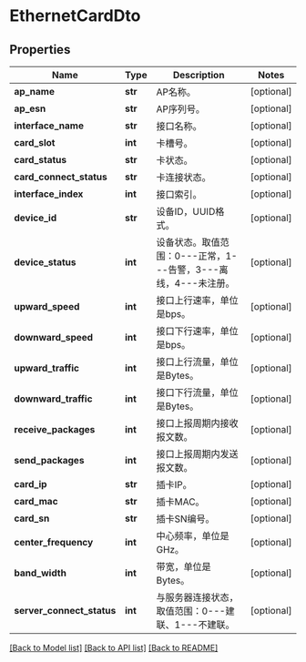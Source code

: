 # EthernetCardDto

## Properties
Name | Type | Description | Notes
------------ | ------------- | ------------- | -------------
**ap_name** | **str** | AP名称。 | [optional] 
**ap_esn** | **str** | AP序列号。 | [optional] 
**interface_name** | **str** | 接口名称。 | [optional] 
**card_slot** | **int** | 卡槽号。 | [optional] 
**card_status** | **str** | 卡状态。 | [optional] 
**card_connect_status** | **str** | 卡连接状态。 | [optional] 
**interface_index** | **int** | 接口索引。 | [optional] 
**device_id** | **str** | 设备ID，UUID格式。 | [optional] 
**device_status** | **int** | 设备状态。取值范围：0---正常，1---告警，3---离线，4---未注册。 | [optional] 
**upward_speed** | **int** | 接口上行速率，单位是bps。 | [optional] 
**downward_speed** | **int** | 接口下行速率，单位是bps。 | [optional] 
**upward_traffic** | **int** | 接口上行流量，单位是Bytes。 | [optional] 
**downward_traffic** | **int** | 接口下行流量，单位是Bytes。 | [optional] 
**receive_packages** | **int** | 接口上报周期内接收报文数。 | [optional] 
**send_packages** | **int** | 接口上报周期内发送报文数。 | [optional] 
**card_ip** | **str** | 插卡IP。 | [optional] 
**card_mac** | **str** | 插卡MAC。 | [optional] 
**card_sn** | **str** | 插卡SN编号。 | [optional] 
**center_frequency** | **int** | 中心频率，单位是GHz。 | [optional] 
**band_width** | **int** | 带宽，单位是Bytes。 | [optional] 
**server_connect_status** | **int** | 与服务器连接状态，取值范围：0---建联、1---不建联。 | [optional] 

[[Back to Model list]](../README.md#documentation-for-models) [[Back to API list]](../README.md#documentation-for-api-endpoints) [[Back to README]](../README.md)


